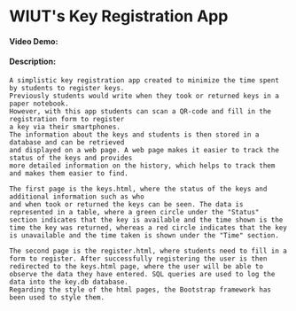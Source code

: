 # WIUT's Key Registration App
#### Video Demo:  <URL HERE>
#### Description:
    A simplistic key registration app created to minimize the time spent by students to register keys.
    Previously students would write when they took or returned keys in a paper notebook.
    However, with this app students can scan a QR-code and fill in the registration form to register 
    a key via their smartphones.
    The information about the keys and students is then stored in a database and can be retrieved 
    and displayed on a web page. A web page makes it easier to track the status of the keys and provides
    more detailed information on the history, which helps to track them and makes them easier to find.
    
    The first page is the keys.html, where the status of the keys and additional information such as who
    and when took or returned the keys can be seen. The data is represented in a table, where a green circle under the "Status" section indicates that the key is available and the time shown is the time the key was returned, whereas a red circle indicates that the key is unavailable and the time taken is shown under the "Time" section.

    The second page is the register.html, where students need to fill in a form to register. After successfully registering the user is then redirected to the keys.html page, where the user will be able to observe the data they have entered. SQL queries are used to log the data into the key.db database.
    Regarding the style of the html pages, the Bootstrap framework has been used to style them.
    